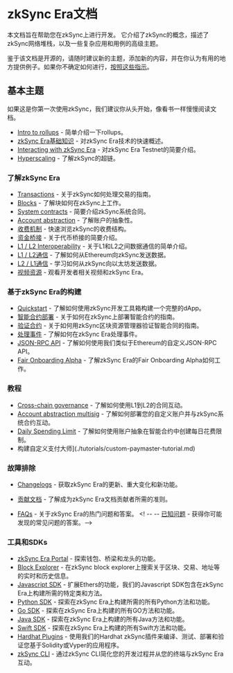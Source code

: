 # zkSync Era文档

本文档旨在帮助您在zkSync上进行开发。
它介绍了zkSync的概念，描述了zkSync网络堆栈，以及一些复杂应用和用例的高级主题。

鉴于该文档是开源的，请随时建议新的主题，添加新的内容，并在你认为有用的地方提供例子。如果你不确定如何进行，[按照这些指示](./troubleshooting/docs-contribution/docs.md)。

## 基本主题

如果这是你第一次使用zkSync，我们建议你从头开始，像看书一样慢慢阅读文档。

- [Intro to rollups](./fundamentals/rollups.md) - 简单介绍一下rollups。
- [zkSync Era基础知识](./fundamentals/zkSync.md) - 对zkSync Era技术的快速概述。
- [Interacting with zkSync Era](./fundamentals/interacting.md) - 对zkSync Era Testnet的简要介绍。
- [Hyperscaling](./fundamentals/hyperscaling.md) - 了解zkSync的超链。

### 了解zkSync Era

- [Transactions](./developer-guides/transactions/transactions.md) - 关于zkSync如何处理交易的指南。
- [Blocks](./developer-guides/transactions/blocks.md) - 了解块如何在zkSync上工作。
- [System contracts](./developer-guides/system-contracts.md) - 简要介绍zkSync系统合同。
- [Account abstraction](./developer-guides/aa.md) - 了解账户的抽象性。
- [收费机制](./developer-guides/transactions/fee-model.md) - 快速浏览zkSync的收费结构。
- [资金桥接](./developer-guides/bridging/bridging-asset.md) - 关于代币桥接的简要介绍。
- [L1 / L2 Interoperability](./developer-guides/bridging/l1-l2-interop.md) - 关于L1和L2之间数据通信的简单介绍。
- [L1 / L2通信](./developer-guides/bridging/l1-l2.md) - 了解如何从Ethereum向zkSync发送数据。
- [L2 / L1通信](./developer-guides/bridging/l2-l1.md) - 学习如何从zkSync向以太坊发送数据。
- [视频资源](./developer-guides/videos.md) - 观看开发者相关视频和zkSync Era。

### 基于zkSync Era的构建

- [Quickstart](./building-on-zksync/hello-world.md) - 了解如何使用zkSync开发工具箱构建一个完整的dApp。
- [智能合约部署](./building-on-zksync/contracts/contracts.md) - 关于如何在zkSync上部署智能合约的指南。
- [验证合约](./building-on-zksync/contracts/contract-verification.md) - 关于如何用zkSync区块资源管理器验证智能合同的指南。
- [处理事件](./building-on-zksync/events.md) - 了解如何在zkSync Era处理事件。
- [JSON-RPC API](./building-on-zksync/rpc.md) - 了解如何使用我们类似于Ethereum的自定义JSON-RPC API。
- [Fair Onboarding Alpha](./building-on-zksync/fair-onboarding-alpha.md) - 了解zkSync Era的Fair Onboarding Alpha如何工作。

### 教程

- [Cross-chain governance](./tutorials/cross-chain-tutorial.md) - 了解如何使用L1到L2的合同互动。
- [Account abstraction multisig](./tutorials/custom-aa-tutorial.md) - 了解如何部署您的自定义账户并与zkSync系统合约互动。
- [Daily Spending Limit](./tutorials/aa-daily-spend-limit.md) - 了解如何使用账户抽象在智能合约中创建每日花费限制。
- 构建自定义支付大师](./tutorials/custom-paymaster-tutorial.md) 

### 故障排除

- [Changelogs](./troubleshooting/changelog.md) - 获取zkSync Era的更新、重大变化和新功能。

- [贡献文档](./troubleshooting/docs-contribution/docs.md) - 了解成为zkSync Era文档贡献者所需的准则。

- [FAQs](./troubleshooting/faq.md) - 关于zkSync Era的热门问题和答案。
  <! -- -- [已知问题](./troubleshooting/known-issues.md) - 获得你可能发现的常见问题的答案。-->
  
  <!-- - [重要链接](./troubleshooting/important-links.md) - 获得重要链接的快速参考。-->
  
  <!-- - [状态](./troubleshooting/status.md) - 获得我们目前正在进行的工作的更新。-->

### 工具和SDKs

- [zkSync Era Portal](https://portal.zksync.io) - 探索钱包、桥梁和龙头的功能。
- [Block Explorer](../api/tools/block-explorer/) - 在zkSync block explorer上搜索关于区块、交易、地址等的实时和历史信息。
- [Javascript SDK](./api/js/) - 扩展Ethers的功能，我们的Javascript SDK包含在zkSync Era上构建所需的特定类和方法。
- [Python SDK](./api/python/) - 探索在zkSync Era上构建所需的所有Python方法和功能。
- [Go SDK](../api/go/) - 探索在zkSync Era上构建的所有GO方法和功能。
- [Java SDK](../api/java/) - 探索在zkSync Era上构建的所有Java方法和功能。
- [Swift SDK](../api/java/) - 探索在zkSync Era上构建的所有Swift方法和功能。
- [Hardhat Plugins](./api/hardhat/) - 使用我们的Hardhat zkSync插件来编译、测试、部署和验证您基于Solidity或Vyper的应用程序。
- [zkSync CLI](./api/tools/zksync-cli/) - 通过zkSync CLI简化您的开发过程并从您的终端与zkSync Era互动。
